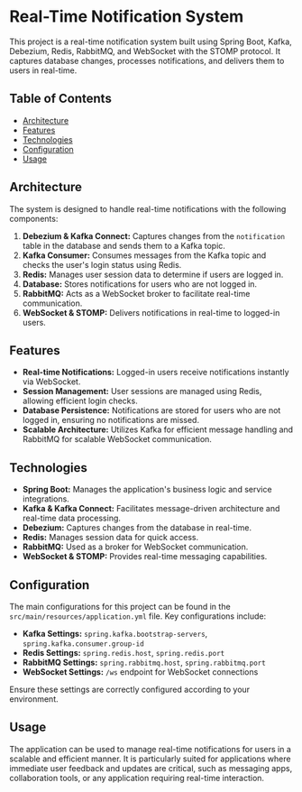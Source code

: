 
# Real-Time Notification System

This project is a real-time notification system built using Spring Boot, Kafka, Debezium, Redis, RabbitMQ, and WebSocket with the STOMP protocol. It captures database changes, processes notifications, and delivers them to users in real-time.

## Table of Contents

- [Architecture](#architecture)
- [Features](#features)
- [Technologies](#technologies)
- [Configuration](#configuration)
- [Usage](#usage)

## Architecture

The system is designed to handle real-time notifications with the following components:

1. **Debezium & Kafka Connect:** Captures changes from the `notification` table in the database and sends them to a Kafka topic.
2. **Kafka Consumer:** Consumes messages from the Kafka topic and checks the user's login status using Redis.
3. **Redis:** Manages user session data to determine if users are logged in.
4. **Database:** Stores notifications for users who are not logged in.
5. **RabbitMQ:** Acts as a WebSocket broker to facilitate real-time communication.
6. **WebSocket & STOMP:** Delivers notifications in real-time to logged-in users.

## Features

- **Real-time Notifications:** Logged-in users receive notifications instantly via WebSocket.
- **Session Management:** User sessions are managed using Redis, allowing efficient login checks.
- **Database Persistence:** Notifications are stored for users who are not logged in, ensuring no notifications are missed.
- **Scalable Architecture:** Utilizes Kafka for efficient message handling and RabbitMQ for scalable WebSocket communication.

## Technologies

- **Spring Boot:** Manages the application's business logic and service integrations.
- **Kafka & Kafka Connect:** Facilitates message-driven architecture and real-time data processing.
- **Debezium:** Captures changes from the database in real-time.
- **Redis:** Manages session data for quick access.
- **RabbitMQ:** Used as a broker for WebSocket communication.
- **WebSocket & STOMP:** Provides real-time messaging capabilities.

## Configuration

The main configurations for this project can be found in the `src/main/resources/application.yml` file. Key configurations include:

- **Kafka Settings:** `spring.kafka.bootstrap-servers`, `spring.kafka.consumer.group-id`
- **Redis Settings:** `spring.redis.host`, `spring.redis.port`
- **RabbitMQ Settings:** `spring.rabbitmq.host`, `spring.rabbitmq.port`
- **WebSocket Settings:** `/ws` endpoint for WebSocket connections

Ensure these settings are correctly configured according to your environment.

## Usage

The application can be used to manage real-time notifications for users in a scalable and efficient manner. It is particularly suited for applications where immediate user feedback and updates are critical, such as messaging apps, collaboration tools, or any application requiring real-time interaction.
